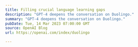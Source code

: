 ```yaml
---
title: Filling crucial language learning gaps
description: "GPT-4 deepens the conversation on Duolingo."
summary: "GPT-4 deepens the conversation on Duolingo."
pubDate: Tue, 14 Mar 2023 07:00:00 GMT
source: OpenAI Blog
url: https://openai.com/index/duolingo

---
```


